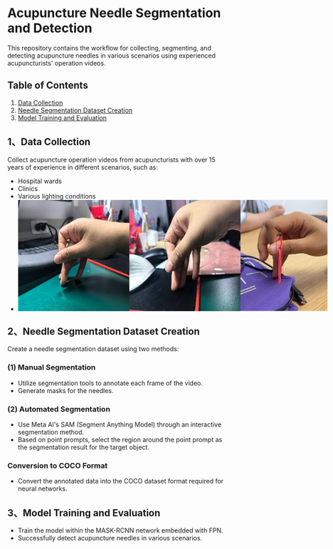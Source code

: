 # Acupuncture Needle Segmentation and Detection

This repository contains the workflow for collecting, segmenting, and detecting acupuncture needles in various scenarios using experienced acupuncturists' operation videos.

## Table of Contents

1. [Data Collection](#data-collection)
2. [Needle Segmentation Dataset Creation](#needle-segmentation-dataset-creation)
3. [Model Training and Evaluation](#model-training-and-evaluation)

## 1、Data Collection

Collect acupuncture operation videos from acupuncturists with over 15 years of experience in different scenarios, such as:
- Hospital wards
- Clinics
- Various lighting conditions
- <div style="display: flex; justify-content: space-around;">
    <img src="scenario1.jpg" alt="scenario1" width="250"/>
    <img src="scenario2.jpg" alt="scenario2" width="250"/>
    <img src="scenario3.png" alt="scenario3" height="250"/>
</div>



## 2、Needle Segmentation Dataset Creation

Create a needle segmentation dataset using two methods:

### (1) Manual Segmentation
- Utilize segmentation tools to annotate each frame of the video.
- Generate masks for the needles.

### (2) Automated Segmentation
- Use Meta AI's SAM (Segment Anything Model) through an interactive segmentation method.
- Based on point prompts, select the region around the point prompt as the segmentation result for the target object.

### Conversion to COCO Format
- Convert the annotated data into the COCO dataset format required for neural networks.

## 3、Model Training and Evaluation
- Train the model within the MASK-RCNN network embedded with FPN.
- Successfully detect acupuncture needles in various scenarios.
